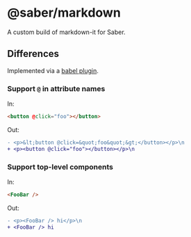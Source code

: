 # @saber/markdown

A custom build of markdown-it for Saber.

## Differences

Implemented via a [babel plugin](./babel-plugin-vue-features.mjs).

### Support `@` in attribute names

In:

```html
<button @click="foo"></button>
```

Out:

```diff
- <p>&lt;button @click=&quot;foo&quot;&gt;</button></p>\n
+ <p><button @click="foo"></button></p>\n
```

### Support top-level components

In:

```html
<FooBar />
```

Out:

```diff
- <p><FooBar /> hi</p>\n
+ <FooBar /> hi
```
